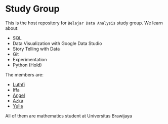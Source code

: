 # Study Group

This is the host repository for `Belajar Data Analysis` study group.
We learn about:
* SQL 
* Data Visualization with Google Data Studio
* Story Telling with Data
* Git 
* Experimentation
* Python (Hold)

The members are:
* [Luthfi](https://github.com/luthfioye)
* Iffa
* [Angel](https://github.com/angelwijaya06)
* [Azka](https://datastudio.google.com/u/0/reporting/10ca9566-db2a-4be1-b40f-14e1667536be/page/LkNzB)
* [Yulia](https://github.com/YuliaRatsa)

All of them are mathematics student at Universitas Brawijaya

